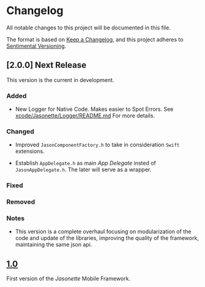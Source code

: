 # Changelog
All notable changes to this project will be documented in this file.

The format is based on [Keep a Changelog](https://keepachangelog.com/en/1.0.0/),
and this project adheres to [Sentimental Versioning](http://sentimentalversioning.org/).

## [2.0.0] Next Release

This version is the current in development.

### Added

- New Logger for Native Code. Makes easier to Spot Errors. See [xcode/Jasonette/Logger/README.md](xcode/Jasonette/Logger/README.md) For more details.

### Changed

- Improved `JasonComponentFactory.h` to take in consideration `Swift` extensions.

- Establish `AppDelegate.h` as main *App Delegate* insted of `JasonAppDelegate.h`. The later will serve as a wrapper.

### Fixed

### Removed

### Notes

- This version is a complete overhaul focusing on 
modularization of the code and update of the libraries, improving the quality of the framework, maintaining the same json api.

## [1.0](https://github.com/jasonelle/jasonelle/releases/tag/v1.0)

First version of the *Jasonette* Mobile Framework.
